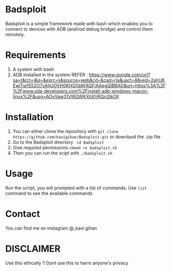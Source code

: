 # Badsploit

Badsploit is a simple framework made with bash which enables you to connect to devices with ADB (andriod debug bridge)
and control them remotely.

# Requirements

1. A system with bash 
2. ADB installed in the system 
    REFER : https://www.google.com/url?sa=t&rct=j&q=&esrc=s&source=web&cd=&cad=rja&uact=8&ved=2ahUKEwiTwfS52O7vAhUOVH0KHQ1dAFAQFjAAegQIBBAD&url=https%3A%2F%2Fwww.xda-developers.com%2Finstall-adb-windows-macos-linux%2F&usg=AOvVaw31VI6QWKXtiXVRQn2tkOll 

# Installation

1. You can either clone the repository with ` git clone https://github.com/kavigihan/Badsploit.git ` or downlaod the .zip file
2. Go to the Badsploit directory `  cd Badsploit `
3. Give required permissions ` chmod +x badsploit.sh `
4. Then you can run the scipt with `./badsploit.sh`

# Usage

Run the script, you will prompted with a list of commands.
Use `list` command to see the available commands


# Contact

You can find me on instagram @_kavi.gihan

# DISCLAIMER

Use this ethically !! Dont use this to harm anyone's privacy
